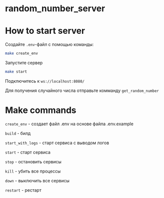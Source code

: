 # random_number_server

# How to start server

Создайте `.env`-файл с помощью команды:
```bash
make create_env
```

Запустите сервер
```bash
make start
```

Подключитесь к `ws://localhost:8080/`

Для получения случайного числа отправьте комманду `get_random_number`

# Make commands 

`create_env` - создает файл .env на основе файла .env.example

`build` - билд 
	
`start_with_logs` - старт сервиса с выводом логов

`start` - старт сервиса

`stop` - остановить сервисы

`kill` - убить все процессы

`down` - выключить все сервисы

`restart` - рестарт 